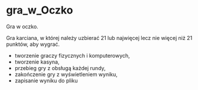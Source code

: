 # gra_w_Oczko
Gra w oczko.

Gra karciana, w której należy uzbierać 21 lub najwięcej lecz nie więcej niż 21 punktów, aby wygrać.

- tworzenie graczy fizycznych i komputerowych,
- tworzenie kasyna,
- przebieg gry z obsługą każdej rundy,
- zakończenie gry z wyświetleniem wyniku,
- zapisanie wyniku do pliku
